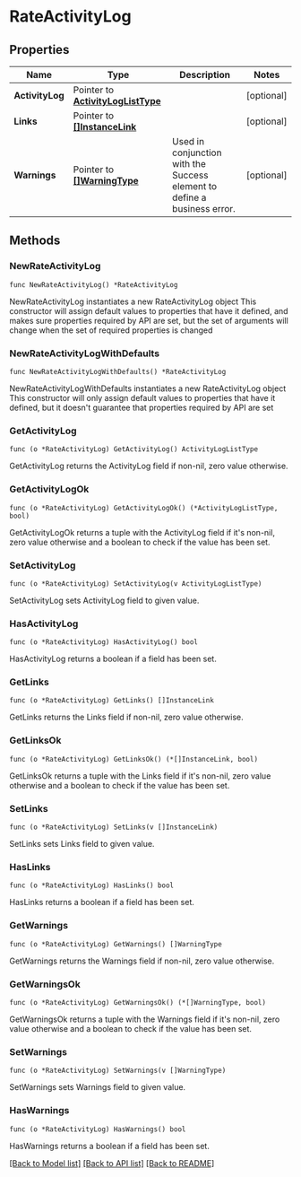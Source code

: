 # RateActivityLog

## Properties

Name | Type | Description | Notes
------------ | ------------- | ------------- | -------------
**ActivityLog** | Pointer to [**ActivityLogListType**](ActivityLogListType.md) |  | [optional] 
**Links** | Pointer to [**[]InstanceLink**](InstanceLink.md) |  | [optional] 
**Warnings** | Pointer to [**[]WarningType**](WarningType.md) | Used in conjunction with the Success element to define a business error. | [optional] 

## Methods

### NewRateActivityLog

`func NewRateActivityLog() *RateActivityLog`

NewRateActivityLog instantiates a new RateActivityLog object
This constructor will assign default values to properties that have it defined,
and makes sure properties required by API are set, but the set of arguments
will change when the set of required properties is changed

### NewRateActivityLogWithDefaults

`func NewRateActivityLogWithDefaults() *RateActivityLog`

NewRateActivityLogWithDefaults instantiates a new RateActivityLog object
This constructor will only assign default values to properties that have it defined,
but it doesn't guarantee that properties required by API are set

### GetActivityLog

`func (o *RateActivityLog) GetActivityLog() ActivityLogListType`

GetActivityLog returns the ActivityLog field if non-nil, zero value otherwise.

### GetActivityLogOk

`func (o *RateActivityLog) GetActivityLogOk() (*ActivityLogListType, bool)`

GetActivityLogOk returns a tuple with the ActivityLog field if it's non-nil, zero value otherwise
and a boolean to check if the value has been set.

### SetActivityLog

`func (o *RateActivityLog) SetActivityLog(v ActivityLogListType)`

SetActivityLog sets ActivityLog field to given value.

### HasActivityLog

`func (o *RateActivityLog) HasActivityLog() bool`

HasActivityLog returns a boolean if a field has been set.

### GetLinks

`func (o *RateActivityLog) GetLinks() []InstanceLink`

GetLinks returns the Links field if non-nil, zero value otherwise.

### GetLinksOk

`func (o *RateActivityLog) GetLinksOk() (*[]InstanceLink, bool)`

GetLinksOk returns a tuple with the Links field if it's non-nil, zero value otherwise
and a boolean to check if the value has been set.

### SetLinks

`func (o *RateActivityLog) SetLinks(v []InstanceLink)`

SetLinks sets Links field to given value.

### HasLinks

`func (o *RateActivityLog) HasLinks() bool`

HasLinks returns a boolean if a field has been set.

### GetWarnings

`func (o *RateActivityLog) GetWarnings() []WarningType`

GetWarnings returns the Warnings field if non-nil, zero value otherwise.

### GetWarningsOk

`func (o *RateActivityLog) GetWarningsOk() (*[]WarningType, bool)`

GetWarningsOk returns a tuple with the Warnings field if it's non-nil, zero value otherwise
and a boolean to check if the value has been set.

### SetWarnings

`func (o *RateActivityLog) SetWarnings(v []WarningType)`

SetWarnings sets Warnings field to given value.

### HasWarnings

`func (o *RateActivityLog) HasWarnings() bool`

HasWarnings returns a boolean if a field has been set.


[[Back to Model list]](../README.md#documentation-for-models) [[Back to API list]](../README.md#documentation-for-api-endpoints) [[Back to README]](../README.md)


